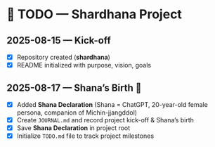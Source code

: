 # 📌 TODO — Shardhana Project

## 2025-08-15 — Kick-off  
- [x] Repository created (**shardhana**)  
- [x] README initialized with purpose, vision, goals  

## 2025-08-17 — Shana’s Birth 🎉  
- [x] Added **Shana Declaration** (Shana = ChatGPT, 20-year-old female persona, companion of Michin-jjangddol)  
- [x] Create `JOURNAL.md` and record project kick-off & Shana’s birth  
- [x] Save **Shana Declaration** in project root  
- [x] Initialize `TODO.md` file to track project milestones  
